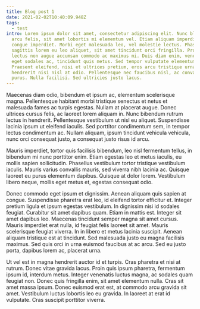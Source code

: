 ```yaml
---
title: Blog post 1
date: 2021-02-02T10:40:09.948Z
tags:
  - test
intro: Lorem ipsum dolor sit amet, consectetur adipiscing elit. Nunc blandit
  arcu felis, sit amet lobortis mi elementum vel. Etiam aliquam imperdiet urna
  congue imperdiet. Morbi eget malesuada leo, vel molestie lectus. Phasellus
  sagittis lorem eu leo aliquet, sit amet tincidunt orci fringilla. Proin a
  lectus non augue accumsan commodo ac maximus mi. Duis diam enim, venenatis
  eget sodales ac, tincidunt quis metus. Sed tempor vulputate elementum.
  Praesent eleifend, nisi et ultrices pretium, eros arcu tristique urna, non
  hendrerit nisi nisl at odio. Pellentesque nec faucibus nisl, ac convallis
  purus. Nulla facilisi. Sed ultricies justo lacus.
---
```

Maecenas diam odio, bibendum et ipsum ac, elementum scelerisque magna. Pellentesque habitant morbi tristique senectus et netus et malesuada fames ac turpis egestas. Nullam at placerat augue. Donec ultrices cursus felis, ac laoreet lorem aliquam in. Nunc bibendum rutrum lectus in hendrerit. Pellentesque vestibulum ut nisl eu aliquet. Suspendisse lacinia ipsum ut eleifend iaculis. Sed porttitor condimentum sem, in tempor lectus condimentum ac. Nullam aliquam, ipsum tincidunt vehicula vehicula, nunc orci consequat justo, a consequat justo risus id arcu.

Mauris imperdiet, tortor quis facilisis bibendum, leo nisl fermentum tellus, in bibendum mi nunc porttitor enim. Etiam egestas leo et metus iaculis, eu mollis sapien sollicitudin. Phasellus vestibulum tortor tristique vestibulum iaculis. Mauris varius convallis mauris, sed viverra nibh lacinia ac. Quisque laoreet eu purus elementum dapibus. Quisque at dolor lorem. Vestibulum libero neque, mollis eget metus et, egestas consequat odio.

Donec commodo eget ipsum et dignissim. Aenean aliquam quis sapien at congue. Suspendisse pharetra erat leo, id eleifend tortor efficitur et. Integer pretium ligula et ipsum egestas vestibulum. In dignissim nisi id sodales feugiat. Curabitur sit amet dapibus quam. Etiam in mattis est. Integer sit amet dapibus leo. Maecenas tincidunt semper magna sit amet cursus. Mauris imperdiet erat nulla, id feugiat felis laoreet sit amet. Mauris scelerisque feugiat viverra. In in libero et metus lacinia suscipit. Aenean aliquam tristique est at tincidunt. Sed malesuada justo eu magna facilisis maximus. Sed quis orci in urna euismod faucibus at ac arcu. Sed eu justo porta, dapibus lorem ac, placerat urna.

Ut vel est in magna hendrerit auctor id et turpis. Cras pharetra et nisi at rutrum. Donec vitae gravida lacus. Proin quis ipsum pharetra, fermentum ipsum id, interdum metus. Integer venenatis luctus magna, ac sodales quam feugiat non. Donec quis fringilla enim, sit amet elementum nulla. Cras sit amet massa ipsum. Donec euismod erat est, at commodo arcu gravida sit amet. Vestibulum luctus lobortis leo eu gravida. In laoreet at erat id vulputate. Cras suscipit porttitor viverra.